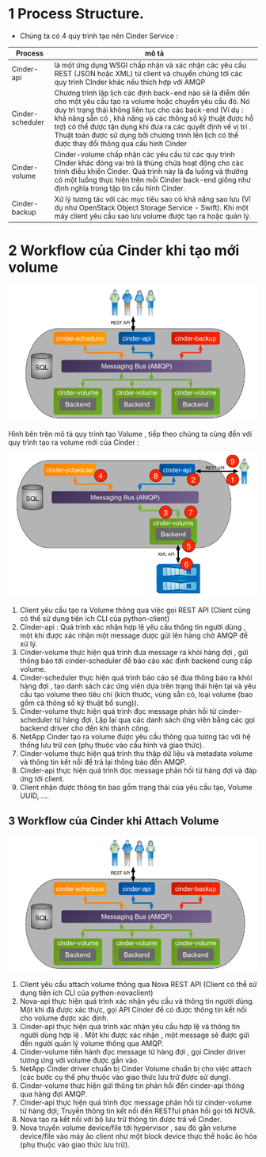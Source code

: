# 1 Process Structure.

- Chúng ta có 4 quy trình tạo nên Cinder Service :

|Process|mô tả|
|---------|-----|
|Cinder-api|là một ứng dụng WSGI chấp nhận và xác nhận các yêu cầu REST (JSON hoặc XML) từ client và chuyển chúng tới các quy trình CInder khác nếu thích hợp với AMQP|
|Cinder-scheduler|Chương trình lập lịch các định back-end nào sẽ là điểm đến cho một yêu cầu tạo ra volume hoặc chuyển yêu cầu đó. Nó duy trì trạng thái không liên tục cho các back-end (Ví dụ : khả năng sẵn có , khả năng và các thông số kỹ thuật được hỗ trợ) có thể được tận dụng khi đưa ra các quyết định về vị trí . Thuật toán được sử dụng bởi chương trình lên lịch có thể được thay đổi thông qua cấu hình Cinder|
|Cinder-volume|Cinder-volume chấp nhận các yêu cầu từ các quy trình CInder khác đóng vai trò là thùng chứa hoạt động cho các trình điều khiển Cinder. Quá trình này là đa luồng và thường có một luồng thực hiện trên mỗi Cinder back-end giống như định nghĩa trong tập tin cấu hình Cinder.|
|Cinder-backup|Xử lý tương tác với các mục tiêu sao có khả năng sao lưu (Ví dụ như OpenStack Object Storage Service - Swift). Khi một máy client yêu cầu sao lưu volume được tạo ra hoặc quản lý.|


# 2 Workflow của Cinder khi tạo mới volume

![cinder](/ManhDV/OpenStack/Cinder/images/cinder-process-diagram.png)

Hình bên trên mô tả quy trình tạo Volume , tiếp theo chúng ta cùng đến với quy trình tạo ra volume mới của Cinder :

![cinder](/ManhDV/OpenStack/Cinder/images/create-new-volume-diagram.png)

1. Client yêu cầu tạo ra Volume thông qua việc gọi REST API (Client cũng có thể sử dụng tiện ích CLI của python-client)
2. Cinder-api : Quá trình xác nhận hợp lệ yêu cầu thông tin người dùng , một khi được xác nhận một message được gửi lên hàng chờ AMQP để xử lý.
3. Cinder-volume thực hiện quá trình đưa message ra khỏi hàng đợi , gửi thông báo tới cinder-scheduler để báo cáo xác định backend cung cấp volume.
4. Cinder-scheduler thực hiện quá trình báo cáo sẽ đưa thông báo ra khỏi hàng đợi , tạo danh sách các ứng viên dựa trên trạng thái hiện tại và yêu cầu tạo volume theo tiêu chí (kích thước, vùng sẵn có, loại volume (bao gồm cả thông số kỹ thuật bổ sung)).
5. Cinder-volume thực hiện quá trình đọc message phản hồi từ cinder-scheduler từ hàng đợi. Lặp lại qua các danh sách ứng viên bằng các gọi backend driver cho đến khi thành công.
6. NetApp Cinder tạo ra volume được yêu cầu thông qua tương tác với hệ thống lưu trữ con (phụ thuộc vào cấu hình và giao thức).
7. Cinder-volume thực hiện quá trình thu thập dữ liệu và metadata volume và thông tin kết nối để trả lại thông báo đến AMQP.
8. Cinder-api thực hiện quá trình đọc message phản hồi từ hàng đợi và đáp ứng tới client.
9. Client nhận được thông tin bao gồm trạng thái của yêu cầu tạo, Volume UUID, ....


## 3 Workflow của Cinder khi Attach Volume

![cinder](/ManhDV/OpenStack/Cinder/images/cinder-process-diagram.png)

1. Client yêu cầu attach volume thông qua Nova REST API (Client có thể sử dụng tiện ích CLI của python-novaclient)
2. Nova-api thực hiện quá trình xác nhận yêu cầu và thông tin người dùng. Một khi đã được xác thực, gọi API Cinder để có được thông tin kết nối cho volume được xác định.
3. Cinder-api thực hiện quá trình xác nhận yêu cầu hợp lệ và thông tin người dùng hợp lệ . Một khi được xác nhận , một message sẽ được gửi đến người quản lý volume thông qua AMQP.
4. Cinder-volume tiến hành đọc message từ hàng đợi , gọi Cinder driver tương ứng với volume được gắn vào.
5. NetApp Cinder driver chuẩn bị Cinder Volume chuẩn bị cho việc attach (các bước cụ thể phụ thuộc vào giao thức lưu trữ được sử dụng).
6. Cinder-volume thưc hiện gửi thông tin phản hồi đến cinder-api thông qua hàng đợi AMQP.
7. Cinder-api thực hiện quá trình đọc message phản hồi từ cinder-volume từ hàng đợi; Truyền thông tin kết nối đến RESTful phản hồi gọi tới NOVA.
8. Nova tạo ra kết nối với bộ lưu trữ thông tin được trả về Cinder.
9. Nova truyền volume device/file tới hypervisor , sau đó gắn volume device/file vào máy ảo client như một block device thực thế hoặc ảo hóa (phụ thuộc vào giao thức lưu trữ).